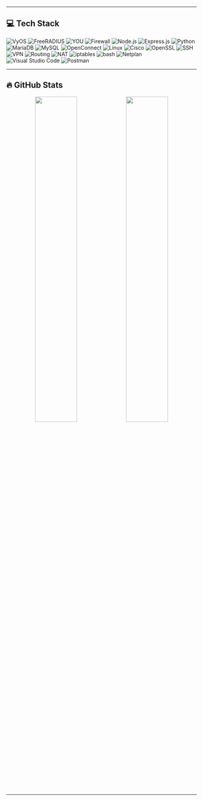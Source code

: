 



---

## 💻 Tech Stack

![VyOS](https://img.shields.io/badge/VyOS-000000.svg?style=for-the-badge&logo=vyos&logoColor=orange)
![FreeRADIUS](https://img.shields.io/badge/FreeRADIUS-cc0000.svg?style=for-the-badge&logo=linux&logoColor=white)
![YOU](https://img.shields.io/badge/YOU-_-black?style=for-the-badge&labelColor=orange)
![Firewall](https://img.shields.io/badge/Firewall-Active-blue?style=for-the-badge&logo=lock&logoColor=white)
![Node.js](https://img.shields.io/badge/Node.js-339933?style=for-the-badge&logo=nodedotjs&logoColor=white)
![Express.js](https://img.shields.io/badge/Express.js-000000?style=for-the-badge&logo=express&logoColor=white)
![Python](https://img.shields.io/badge/Python-3776AB.svg?style=for-the-badge&logo=python&logoColor=white)
![MariaDB](https://img.shields.io/badge/MariaDB-003545?style=for-the-badge&logo=mariadb&logoColor=white)
![MySQL](https://img.shields.io/badge/MySQL-4479A1.svg?style=for-the-badge&logo=mysql&logoColor=white)
![OpenConnect](https://img.shields.io/badge/OpenConnect-005b82?style=for-the-badge&logo=linux&logoColor=white)
![Linux](https://img.shields.io/badge/Linux-FCC624?style=for-the-badge&logo=linux&logoColor=black)
![Cisco](https://img.shields.io/badge/Cisco-1BA0D7?style=for-the-badge&logo=cisco&logoColor=white)
![OpenSSL](https://img.shields.io/badge/OpenSSL-721412?style=for-the-badge&logo=openssl&logoColor=white)
![SSH](https://img.shields.io/badge/SSH-000000?style=for-the-badge&logo=gnu-bash&logoColor=white)
![VPN](https://img.shields.io/badge/VPN-0077C5?style=for-the-badge&logo=protonvpn&logoColor=white)
![Routing](https://img.shields.io/badge/Routing-4A90E2?style=for-the-badge&logo=networkx&logoColor=white)
![NAT](https://img.shields.io/badge/NAT-0077C5?style=for-the-badge&logo=networkx&logoColor=white)
![iptables](https://img.shields.io/badge/iptables-cc0000?style=for-the-badge&logo=gnu-bash&logoColor=white)
![bash](https://img.shields.io/badge/Bash-121011.svg?style=for-the-badge&logo=gnu-bash&logoColor=white)
![Netplan](https://img.shields.io/badge/Netplan-2C2C2C.svg?style=for-the-badge&logo=ubuntu&logoColor=orange)
![Visual Studio Code](https://img.shields.io/badge/VSCode-007ACC.svg?style=for-the-badge&logo=visual-studio-code&logoColor=white)
![Postman](https://img.shields.io/badge/Postman-FF6C37.svg?style=for-the-badge&logo=postman&logoColor=white)


---


## 🔥 GitHub Stats

<p align="center">
  <img width="47%" src="https://github-readme-stats.vercel.app/api?username=Bsamohamed&show_icons=true&theme=tokyonight" />
  <img width="47%" src="https://github-readme-stats.vercel.app/api/top-langs/?username=Bsamohamed&layout=compact&theme=tokyonight" />
</p>


---
